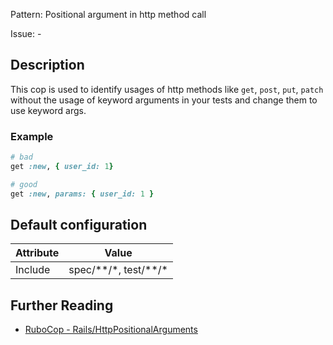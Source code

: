 Pattern: Positional argument in http method call

Issue: -

## Description

This cop is used to identify usages of http methods like `get`, `post`,
`put`, `patch` without the usage of keyword arguments in your tests and
change them to use keyword args.

### Example

```ruby
# bad
get :new, { user_id: 1}

# good
get :new, params: { user_id: 1 }
```

## Default configuration

Attribute | Value
--- | ---
Include | spec/\*\*/\*, test/\*\*/\*

## Further Reading

* [RuboCop - Rails/HttpPositionalArguments](https://rubocop.readthedocs.io/en/latest/cops_rails/#railshttppositionalarguments)
